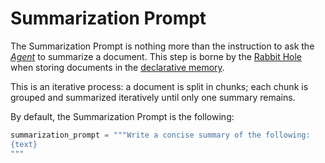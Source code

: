# Summarization Prompt

The Summarization Prompt is nothing more than the instruction to ask the [*Agent*](../cheshire_cat/agent.md) to summarize a document.
This step is borne by the [Rabbit Hole](../cheshire_cat/rabbit_hole.md) when storing documents in the [declarative memory](../memory/long_term_memory.md).

This is an iterative process: a document is split in chunks; each chunk is grouped and summarized iteratively until only one summary remains.

By default, the Summarization Prompt is the following:

```python
summarization_prompt = """Write a concise summary of the following:
{text}
"""
```